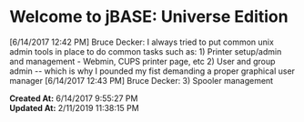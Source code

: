 # Welcome to jBASE: Universe Edition

[‎6/‎14/‎2017 12:42 PM] Bruce Decker: I always tried to put common unix admin tools in place to do common tasks such as: 1) Printer setup/admin and management - Webmin, CUPS printer page, etc 2) User and group admin -- which is why I pounded my fist demanding a proper graphical user manager [‎6/‎14/‎2017 12:43 PM] Bruce Decker: 3) Spooler management  

**Created At:** 6/14/2017 9:55:27 PM  
**Updated At:** 2/11/2019 11:38:15 PM  

